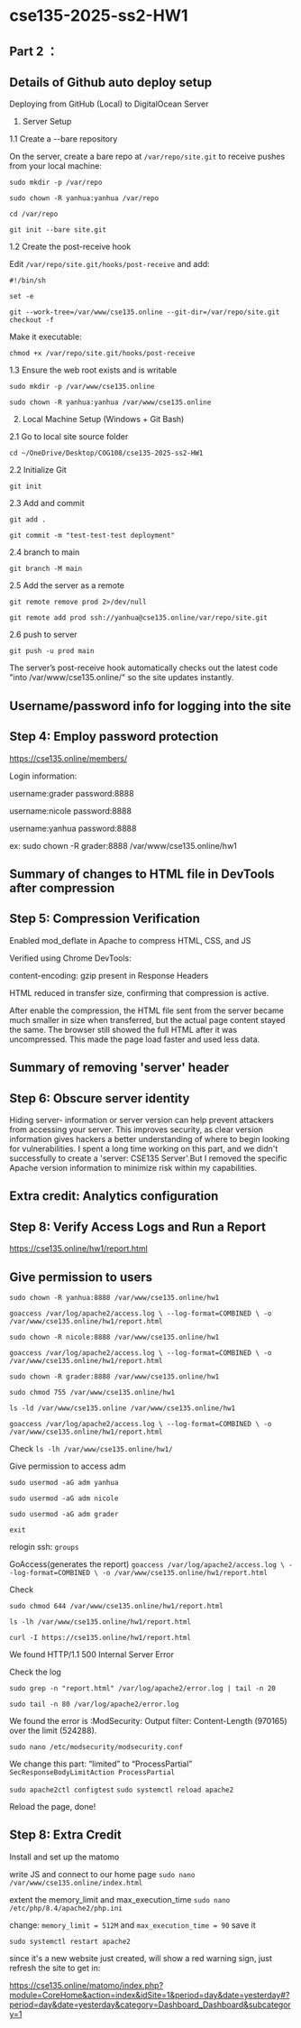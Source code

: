 # cse135-2025-ss2-HW1

## Part 2 ： 
## Details of Github auto deploy setup

Deploying from GitHub (Local) to DigitalOcean Server 

1. Server Setup
   
1.1 Create a --bare repository

On the server, create a bare repo at `/var/repo/site.git` to receive pushes from your local machine:

`sudo mkdir -p /var/repo`

`sudo chown -R yanhua:yanhua /var/repo`

`cd /var/repo`

`git init --bare site.git`

1.2 Create the post-receive hook

Edit `/var/repo/site.git/hooks/post-receive` and add:

`#!/bin/sh`

`set -e`

`git --work-tree=/var/www/cse135.online --git-dir=/var/repo/site.git checkout -f`

Make it executable:

`chmod +x /var/repo/site.git/hooks/post-receive`

1.3 Ensure the web root exists and is writable

`sudo mkdir -p /var/www/cse135.online`

`sudo chown -R yanhua:yanhua /var/www/cse135.online`

2. Local Machine Setup (Windows + Git Bash)

2.1 Go to local site source folder

`cd ~/OneDrive/Desktop/COG108/cse135-2025-ss2-HW1`

2.2 Initialize Git

`git init`

2.3 Add and commit

`git add .`

`git commit -m "test-test-test deployment"`

2.4 branch to main

`git branch -M main`

2.5 Add the server as a remote

`git remote remove prod 2>/dev/null`

`git remote add prod ssh://yanhua@cse135.online/var/repo/site.git`

2.6 push to server

`git push -u prod main`

The server’s post-receive hook automatically checks out the latest code "into /var/www/cse135.online/" so the site updates instantly.

   
## Username/password info for logging into the site
## Step 4: Employ password protection

https://cse135.online/members/

Login information: 

username:grader
password:8888

username:nicole
password:8888

username:yanhua
password:8888

ex: sudo chown -R grader:8888 /var/www/cse135.online/hw1

## Summary of changes to HTML file in DevTools after compression
## Step 5: Compression Verification

Enabled mod_deflate in Apache to compress HTML, CSS, and JS

Verified using Chrome DevTools:

content-encoding: gzip present in Response Headers

HTML reduced in transfer size, confirming that compression is active.

After enable the compression, the HTML file sent from the server became much smaller in size when transferred, but the actual page content stayed the same. The browser still showed the full HTML after it was uncompressed. This made the page load faster and used less data.

## Summary of removing 'server' header
## Step 6: Obscure server identity

Hiding server- information or server version can help prevent attackers from accessing your server. This improves security, as clear version information gives hackers a better understanding of where to begin looking for vulnerabilities. I spent a long time working on this part, and we didn't successfully to create a 'server: CSE135 Server'.But I removed the specific Apache version information to minimize risk within my capabilities.

## Extra credit: Analytics configuration
## Step 8: Verify Access Logs and Run a Report

https://cse135.online/hw1/report.html

## Give permission to users

`sudo chown -R yanhua:8888 /var/www/cse135.online/hw1`

`goaccess /var/log/apache2/access.log \
  --log-format=COMBINED \
  -o /var/www/cse135.online/hw1/report.html`

`sudo chown -R nicole:8888 /var/www/cse135.online/hw1`

`goaccess /var/log/apache2/access.log \
  --log-format=COMBINED \
  -o /var/www/cse135.online/hw1/report.html`

`sudo chown -R grader:8888 /var/www/cse135.online/hw1`

`sudo chmod 755 /var/www/cse135.online/hw1`

`ls -ld /var/www/cse135.online /var/www/cse135.online/hw1`

`goaccess /var/log/apache2/access.log \
  --log-format=COMBINED \
  -o /var/www/cse135.online/hw1/report.html`

Check
`ls -lh /var/www/cse135.online/hw1/`

Give permission to access adm

`sudo usermod -aG adm yanhua`

`sudo usermod -aG adm nicole`

`sudo usermod -aG adm grader`

`exit`

relogin ssh: `groups`

GoAccess(generates the report)
`goaccess /var/log/apache2/access.log \
  --log-format=COMBINED \
  -o /var/www/cse135.online/hw1/report.html`

Check

`sudo chmod 644 /var/www/cse135.online/hw1/report.html`

`ls -lh /var/www/cse135.online/hw1/report.html`

`curl -I https://cse135.online/hw1/report.html`


We found HTTP/1.1 500 Internal Server Error

Check the log

`sudo grep -n "report.html" /var/log/apache2/error.log | tail -n 20`

`sudo tail -n 80 /var/log/apache2/error.log`

We found the error is :ModSecurity: Output filter: Content-Length (970165) over the limit (524288).

`sudo nano /etc/modsecurity/modsecurity.conf`

We change this part: “limited” to “ProcessPartial”
`SecResponseBodyLimitAction ProcessPartial`

`sudo apache2ctl configtest`
`sudo systemctl reload apache2`

Reload the page, done!

## Step 8: Extra Credit

Install and set up the matomo

write JS and connect to our home page `sudo nano /var/www/cse135.online/index.html`

extent the memory_limit and max_execution_time `sudo nano /etc/php/8.4/apache2/php.ini`

change: `memory_limit = 512M` and `max_execution_time = 90` save it

`sudo systemctl restart apache2`

since it's a new website just created, will show a red warning sign, just refresh the site to get in:

https://cse135.online/matomo/index.php?module=CoreHome&action=index&idSite=1&period=day&date=yesterday#?period=day&date=yesterday&category=Dashboard_Dashboard&subcategory=1
